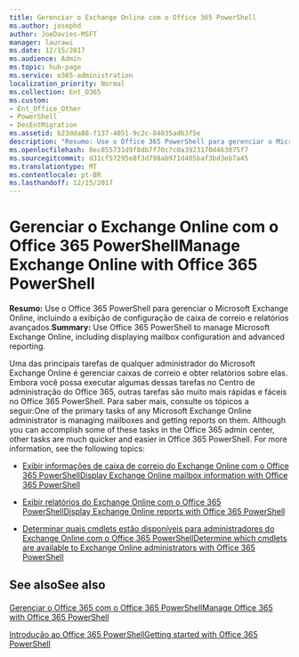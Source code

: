 ```yaml
---
title: Gerenciar o Exchange Online com o Office 365 PowerShell
ms.author: josephd
author: JoeDavies-MSFT
manager: laurawi
ms.date: 12/15/2017
ms.audience: Admin
ms.topic: hub-page
ms.service: o365-administration
localization_priority: Normal
ms.collection: Ent_O365
ms.custom:
- Ent_Office_Other
- PowerShell
- DecEntMigration
ms.assetid: b23dda88-f137-4051-9c2c-84035ad63f5e
description: "Resumo: Use o Office 365 PowerShell para gerenciar o Microsoft Exchange Online, incluindo a exibição da configuração de caixa de correio e de relatórios avançados."
ms.openlocfilehash: 8ec855731d9f8db7f70c7c0a3923170d463075f7
ms.sourcegitcommit: d31cf57295e8f3d798ab971d405baf3bd3eb7a45
ms.translationtype: MT
ms.contentlocale: pt-BR
ms.lasthandoff: 12/15/2017
---
```

# <a name="manage-exchange-online-with-office-365-powershell"></a><span data-ttu-id="7d3c4-103">Gerenciar o Exchange Online com o Office 365 PowerShell</span><span class="sxs-lookup"><span data-stu-id="7d3c4-103">Manage Exchange Online with Office 365 PowerShell</span></span>

 <span data-ttu-id="7d3c4-104">**Resumo:** Use o Office 365 PowerShell para gerenciar o Microsoft Exchange Online, incluindo a exibição de configuração de caixa de correio e relatórios avançados.</span><span class="sxs-lookup"><span data-stu-id="7d3c4-104">**Summary:** Use Office 365 PowerShell to manage Microsoft Exchange Online, including displaying mailbox configuration and advanced reporting.</span></span>
  
<span data-ttu-id="7d3c4-p101">Uma das principais tarefas de qualquer administrador do Microsoft Exchange Online é gerenciar caixas de correio e obter relatórios sobre elas. Embora você possa executar algumas dessas tarefas no Centro de administração do Office 365, outras tarefas são muito mais rápidas e fáceis no Office 365 PowerShell. Para saber mais, consulte os tópicos a seguir:</span><span class="sxs-lookup"><span data-stu-id="7d3c4-p101">One of the primary tasks of any Microsoft Exchange Online administrator is managing mailboxes and getting reports on them. Although you can accomplish some of these tasks in the Office 365 admin center, other tasks are much quicker and easier in Office 365 PowerShell. For more information, see the following topics:</span></span>
  
- [<span data-ttu-id="7d3c4-108">Exibir informações de caixa de correio do Exchange Online com o Office 365 PowerShell</span><span class="sxs-lookup"><span data-stu-id="7d3c4-108">Display Exchange Online mailbox information with Office 365 PowerShell</span></span>](https://technet.microsoft.com/en-us/library/mt771881%28v=exchg.160%29.aspx)
    
- [<span data-ttu-id="7d3c4-109">Exibir relatórios do Exchange Online com o Office 365 PowerShell</span><span class="sxs-lookup"><span data-stu-id="7d3c4-109">Display Exchange Online reports with Office 365 PowerShell</span></span>](https://technet.microsoft.com/en-us/library/mt771882%28v=exchg.160%29.aspx)
    
- [<span data-ttu-id="7d3c4-110">Determinar quais cmdlets estão disponíveis para administradores do Exchange Online com o Office 365 PowerShell</span><span class="sxs-lookup"><span data-stu-id="7d3c4-110">Determine which cmdlets are available to Exchange Online administrators with Office 365 PowerShell</span></span>](https://technet.microsoft.com/en-us/library/mt771883%28v=exchg.160%29.aspx)
    
## <a name="see-also"></a><span data-ttu-id="7d3c4-111">See also</span><span class="sxs-lookup"><span data-stu-id="7d3c4-111">See also</span></span>

#### 

[<span data-ttu-id="7d3c4-112">Gerenciar o Office 365 com o Office 365 PowerShell</span><span class="sxs-lookup"><span data-stu-id="7d3c4-112">Manage Office 365 with Office 365 PowerShell</span></span>](manage-office-365-with-office-365-powershell.md)
  
[<span data-ttu-id="7d3c4-113">Introdução ao Office 365 PowerShell</span><span class="sxs-lookup"><span data-stu-id="7d3c4-113">Getting started with Office 365 PowerShell</span></span>](getting-started-with-office-365-powershell.md)

